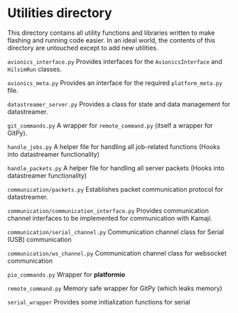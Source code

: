 # Utilities directory

This directory contains all utility functions and libraries written to make flashing and running code easier. In an ideal world, the contents of this directory are untouched except to add new utilities.

`avionics_interface.py`
Provides interfaces for the `AvionicsInterface` and `HilsimRun` classes.

`avionics_meta.py`
Provides an interface for the required `platform_meta.py` file.

`datastreamer_server.py`
Provides a class for state and data management for datastreamer.

`git_commands.py`
A wrapper for `remote_command.py` (itself a wrapper for GitPy).

`handle_jobs.py`
A helper file for handling all job-related functions (Hooks into datastreamer functionality)

`handle_packets.py`
A helper file for handling all server packets (Hooks into datastreamer functionality)

`communication/packets.py`
Establishes packet communication protocol for datastreamer.

`communication/communication_interface.py`
Provides communication channel interfaces to be implemented for communication with Kamaji.

`communication/serial_channel.py`
Communication channel class for Serial (USB) communication

`communication/ws_channel.py`
Communication channel class for websocket communication

`pio_commands.py`
Wrapper for **platformio**

`remote_command.py`
Memory safe wrapper for GitPy (which leaks memory)

`serial_wrapper`
Provides some initialization functions for serial